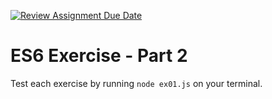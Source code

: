[![Review Assignment Due Date](https://classroom.github.com/assets/deadline-readme-button-22041afd0340ce965d47ae6ef1cefeee28c7c493a6346c4f15d667ab976d596c.svg)](https://classroom.github.com/a/dtqGvJmi)
# ES6 Exercise - Part 2

Test each exercise by running `node ex01.js` on your terminal.
